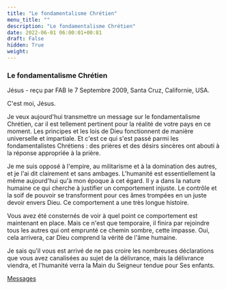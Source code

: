 ```yaml
---
title: "Le fondamentalisme Chrétien"
menu_title: ""
description: "Le fondamentalisme Chrétien"
date: 2022-06-01 06:00:01+00:81
draft: False
hidden: True
weight:
---
```

### Le fondamentalisme Chrétien

Jésus - reçu par FAB le 7 Septembre 2009, Santa Cruz, Californie, USA.

C'est moi, Jésus.

Je veux aujourd'hui transmettre un message sur le fondamentalisme Chrétien, car il est tellement pertinent pour la réalité de votre pays en ce moment. Les principes et les lois de Dieu fonctionnent de manière universelle et impartiale. Et c'est ce qui s'est passé parmi les fondamentalistes Chrétiens : des prières et des désirs sincères ont abouti à la réponse appropriée à la prière.

Je me suis opposé à l'empire, au militarisme et à la domination des autres, et je l'ai dit clairement et sans ambages. L'humanité est essentiellement la même aujourd'hui qu'à mon époque à cet égard. Il y a dans la nature humaine ce qui cherche à justifier un comportement injuste. Le contrôle et la soif de pouvoir se transforment pour ces âmes trompées en un juste devoir envers Dieu. Ce comportement a une très longue histoire.

Vous avez été consternés de voir à quel point ce comportement est maintenant en place. Mais ce n'est que temporaire, il finira par rejoindre tous les autres qui ont emprunté ce chemin sombre, cette impasse. Oui, cela arrivera, car Dieu comprend la vérité de l'âme humaine.

Je sais qu'il vous est arrivé de ne pas croire les nombreuses déclarations que vous avez canalisées au sujet de la délivrance, mais la délivrance viendra, et l'humanité verra la Main du Seigneur tendue pour Ses enfants.

[Messages](/fr-contemporary-messages/fr-contemporary-messages-by-date-order/fr-contemporary-messages-2009)
